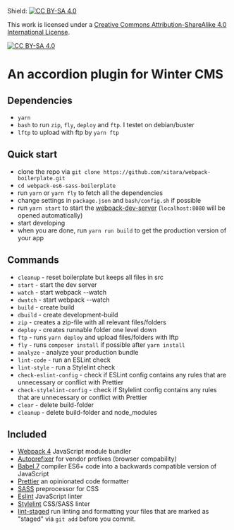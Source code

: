 Shield: [![CC BY-SA 4.0][cc-by-sa-shield]][cc-by-sa]

This work is licensed under a
[Creative Commons Attribution-ShareAlike 4.0 International License][cc-by-sa].

[![CC BY-SA 4.0][cc-by-sa-image]][cc-by-sa]

[cc-by-sa]: http://creativecommons.org/licenses/by-sa/4.0/
[cc-by-sa-image]: https://licensebuttons.net/l/by-sa/4.0/88x31.png
[cc-by-sa-shield]: https://img.shields.io/badge/License-CC%20BY--SA%204.0-lightgrey.svg

# An accordion plugin for Winter CMS

## Dependencies

- `yarn`
- `bash` to run `zip`, `fly`, `deploy` and `ftp`. I testet on debian/buster
- `lftp` to upload with ftp by `yarn ftp`

## Quick start

- clone the repo via `git clone https://github.com/xitara/webpack-boilerplate.git`
- `cd webpack-es6-sass-boilerplate`
- run `yarn` or `yarn fly` to fetch all the dependencies
- change settings in `package.json` and `bash/config.sh` if possible
- run `yarn start` to start the [webpack-dev-server](https://github.com/webpack/webpack-dev-server) (`localhost:8080` will be opened automatically)
- start developing
- when you are done, run `yarn run build` to get the production version of your app

## Commands

- `cleanup` - reset boilerplate but keeps all files in src
- `start` - start the dev server
- `watch` - start webpack --watch
- `dwatch` - start webpack --watch
- `build` - create build
- `dbuild` - create development-build
- `zip` - creates a zip-file with all relevant files/folders
- `deploy` - creates runnable folder one level down
- `ftp` - runs `yarn deploy` and upload files/folders with lftp
- `fly` - runs `composer install` if possible after `yarn install`
- `analyze` - analyze your production bundle
- `lint-code` - run an ESLint check
- `lint-style` - run a Stylelint check
- `check-eslint-config` - check if ESLint config contains any rules that are unnecessary or conflict with Prettier
- `check-stylelint-config` - check if Stylelint config contains any rules that are unnecessary or conflict with Prettier
- `clear` - delete build-folder
- `cleanup` - delete build-folder and node_modules

## Included

- [Webpack 4](https://github.com/webpack/webpack) JavaScript module bundler
- [Autoprefixer](https://github.com/postcss/autoprefixer) for vendor prefixes (browser compability)
- [Babel 7](https://babeljs.io/) compiler ES6+ code into a backwards compatible version of JavaScript
- [Prettier](https://prettier.io/) an opinionated code formatter
- [SASS](http://sass-lang.com) preprocessor for CSS
- [Eslint](https://eslint.org) JavaScript linter
- [Stylelint](http://stylelint.io) CSS/SASS linter
- [lint-staged](https://github.com/okonet/lint-staged) run linting and formatting your files that are marked as "staged" via `git add` before you commit.

